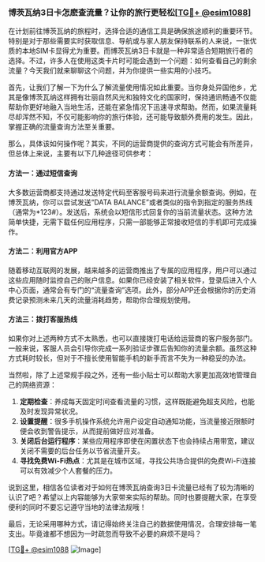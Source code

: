 ### 博茨瓦纳3日卡怎麽查流量？让你的旅行更轻松[[TG💪+ @esim1088](https://t.me/s/esim1088)]

在计划前往博茨瓦纳的旅程时，选择合适的通信工具是确保旅途顺利的重要环节。特别是对于那些需要实时获取信息、导航或与家人朋友保持联系的人来说，一张优质的本地SIM卡显得尤为重要。而博茨瓦纳3日卡就是一种非常适合短期旅行者的选择。不过，许多人在使用这类卡片时可能会遇到一个问题：如何查看自己的剩余流量？今天我们就来聊聊这个问题，并为你提供一些实用的小技巧。

首先，让我们了解一下为什么了解流量使用情况如此重要。当你身处异国他乡，尤其是像博茨瓦纳这样拥有壮丽自然风光和独特文化的国家时，保持通讯畅通不仅能帮助你更好地融入当地生活，还能在紧急情况下迅速寻求帮助。然而，如果流量耗尽却浑然不知，不仅可能影响你的旅行体验，还可能导致额外费用的发生。因此，掌握正确的流量查询方法至关重要。

那么，具体该如何操作呢？其实，不同的运营商提供的查询方式可能会有所差异，但总体上来说，主要有以下几种途径可供参考：

#### 方法一：通过短信查询

大多数运营商都支持通过发送特定代码至客服号码来进行流量余额查询。例如，在博茨瓦纳，你可以尝试发送“DATA BALANCE”或者类似的指令到指定的服务热线（通常为*123#）。发送后，系统会以短信形式回复你的当前流量状态。这种方法简单快捷，无需下载任何应用程序，只需一部能够正常接收短信的手机即可完成操作。

#### 方法二：利用官方APP

随着移动互联网的发展，越来越多的运营商推出了专属的应用程序，用户可以通过这些应用随时监控自己的账户信息。如果你已经安装了相关软件，登录后进入个人中心页面，通常会有专门的“流量查询”选项。此外，部分APP还会根据你的历史消费记录预测未来几天的流量消耗趋势，帮助你合理规划使用。

#### 方法三：拨打客服热线

如果你对上述两种方式不太熟悉，也可以直接拨打电话给运营商的客户服务部门。一般来说，客服人员会引导你完成一系列验证步骤后告知你的流量余额。虽然这种方式耗时较长，但对于不擅长使用智能手机的新手而言不失为一种稳妥的办法。

当然啦，除了上述常规手段之外，还有一些小贴士可以帮助大家更加高效地管理自己的网络资源：

1. **定期检查**：养成每天固定时间查看流量的习惯，这样既能避免超支风险，也能及时发现异常状况。
2. **设置提醒**：很多手机操作系统允许用户设定自动通知功能，当流量接近限额时便会收到警告提示，从而提前做好应对准备。
3. **关闭后台运行程序**：某些应用程序即使在闲置状态下也会持续占用带宽，建议关闭不需要的后台任务以节省流量开支。
4. **寻找免费Wi-Fi热点**：尤其是在城市区域，寻找公共场合提供的免费Wi-Fi连接可以有效减少个人套餐的压力。

说到这里，相信各位读者对于如何在博茨瓦纳查询3日卡流量已经有了较为清晰的认识了吧？希望以上内容能够为大家带来实际的帮助。同时也要提醒大家，在享受便利的同时不要忘记遵守当地的法律法规哦！

最后，无论采用哪种方式，请记得始终关注自己的数据使用情况，合理安排每一笔支出。毕竟谁都不想因为一时疏忽而导致不必要的麻烦不是吗？

[[TG💪+ @esim1088](https://t.me/s/esim1088) ![Image](https://i.postimg.cc/4NQfJmqS/Snipaste-2025-05-13-00-14-12.png)]
